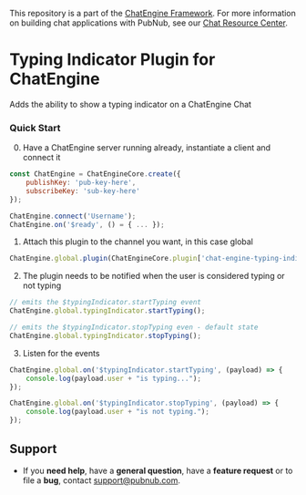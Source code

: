 This repository is a part of the [ChatEngine Framework](https://github.com/pubnub/chat-engine).
For more information on building chat applications with PubNub, see our
[Chat Resource Center](http://www.pubnub.com/developers/chat-resource-center/).

# Typing Indicator Plugin for ChatEngine

Adds the ability to show a typing indicator on a ChatEngine Chat

### Quick Start

0. Have a ChatEngine server running already, instantiate a client and connect it
```js
const ChatEngine = ChatEngineCore.create({
    publishKey: 'pub-key-here',
    subscribeKey: 'sub-key-here'
});

ChatEngine.connect('Username');
ChatEngine.on('$ready', () = { ... });
```

1. Attach this plugin to the channel you want, in this case global
```js
ChatEngine.global.plugin(ChatEngineCore.plugin['chat-engine-typing-indicator']());
```

2. The plugin needs to be notified when the user is considered typing or not typing
```js
// emits the $typingIndicator.startTyping event
ChatEngine.global.typingIndicator.startTyping();
```
```js
// emits the $typingIndicator.stopTyping even - default state
ChatEngine.global.typingIndicator.stopTyping();
```

3. Listen for the events
```js
ChatEngine.global.on('$typingIndicator.startTyping', (payload) => {
    console.log(payload.user + "is typing...");
});
```
```js
ChatEngine.global.on('$typingIndicator.stopTyping', (payload) => {
    console.log(payload.user + "is not typing.");
});
```

## Support

- If you **need help**, have a **general question**, have a **feature request** or to file a **bug**, contact <support@pubnub.com>.

